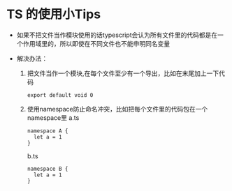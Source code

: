 # TS 的使用小Tips

+ 如果不把文件当作模块使用的话typescript会认为所有文件里的代码都是在一个作用域里的，所以即使在不同文件也不能申明同名变量

+ 解决办法：

  1. 把文件当作一个模块,在每个文件至少有一个导出，比如在末尾加上一下代码

     ```arduino
     export default void 0
     ```

  2. 使用namespace防止命名冲突，比如把每个文件里的代码包在一个namespace里
     a.ts

     ```angelscript
     namespace A {
       let a = 1
     }
     ```

     b.ts

     ```angelscript
     namespace B {
       let a = 1
     }
     ```

